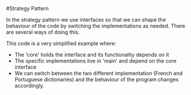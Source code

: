 #Strategy Pattern

In the strategy pattern we use interfaces so that we can shape the behaviour of the code by switching the implementations as needed.
There are several ways of doing this.

This code is a very simplified example where:

* The 'core' holds the interface and its functionality depends on it
* The specific implementations live in 'main' and depend on the core interface
* We can switch between the two different implementation (French and Portuguese dictionaries) and the behaviour of the program changes accordingly.